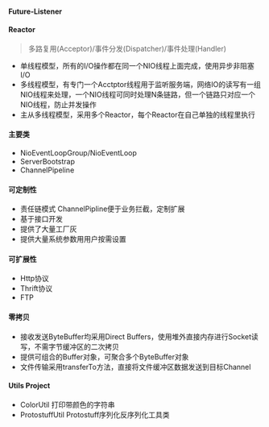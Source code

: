 #### Future-Listener 

#### Reactor
> 多路复用(Acceptor)/事件分发(Dispatcher)/事件处理(Handler)
* 单线程模型，所有的I/O操作都在同一个NIO线程上面完成，使用异步非阻塞I/O
* 多线程模型，有专门一个Acctptor线程用于监听服务端，网络IO的读写有一组NIO线程来处理，一个NIO线程可同时处理N条链路，但一个链路只对应一个NIO线程，防止并发操作 
* 主从多线程模型，采用多个Reactor，每个Reactor在自己单独的线程里执行 

#### 主要类
* NioEventLoopGroup/NioEventLoop
* ServerBootstrap
* ChannelPipeline

#### 可定制性

* 责任链模式 ChannelPipline便于业务拦截，定制扩展
* 基于接口开发
* 提供了大量工厂灰
* 提供大量系统参数用用户按需设置

#### 可扩展性

* Http协议
* Thrift协议
* FTP

#### 零拷贝

* 接收发送ByteBuffer均采用Direct Buffers，使用堆外直接内存进行Socket读写，不需字节缓冲区的二次拷贝
* 提供可组合的Buffer对象，可聚合多个ByteBuffer对象
* 文件传输采用transferTo方法，直接将文件缓冲区数据发送到目标Channel

#### Utils Project
* ColorUtil 打印带颜色的字符串
* ProtostuffUtil Protostuff序列化反序列化工具类